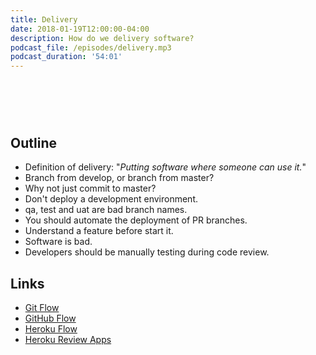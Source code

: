 ```yaml
---
title: Delivery
date: 2018-01-19T12:00:00-04:00
description: How do we delivery software?
podcast_file: /episodes/delivery.mp3
podcast_duration: '54:01'
---
```


# &nbsp;

## Outline

* Definition of delivery: "_Putting software where someone can use it._"
* Branch from develop, or branch from master?
* Why not just commit to master?
* Don't deploy a development environment.
* qa, test and uat are bad branch names.
* You should automate the deployment of PR branches.
* Understand a feature before start it.
* Software is bad.
* Developers should be manually testing during code review.


## Links

* [Git Flow](http://nvie.com/posts/a-successful-git-branching-model/)
* [GitHub Flow](https://guides.github.com/introduction/flow/)
* [Heroku Flow](https://www.heroku.com/flow)
* [Heroku Review Apps](https://devcenter.heroku.com/articles/github-integration-review-apps)
